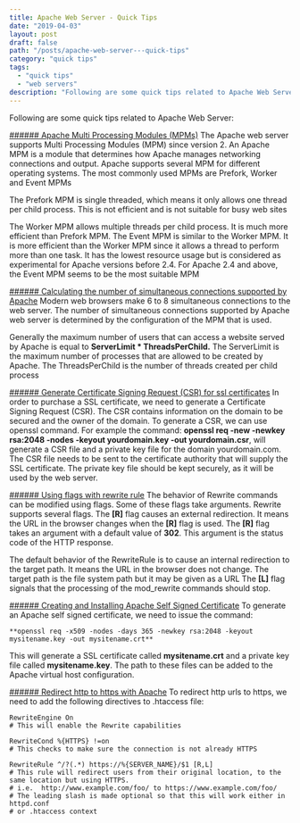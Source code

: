 ```yaml
---
title: Apache Web Server - Quick Tips
date: "2019-04-03"
layout: post
draft: false
path: "/posts/apache-web-server---quick-tips"
category: "quick tips"
tags:
  - "quick tips"
  - "web servers"
description: "Following are some quick tips related to Apache Web Server:"
---
```


Following are some quick tips related to Apache Web Server:

[###### Apache Multi Processing Modules (MPMs)](https://www.liquidweb.com/kb/apache-mpms-explained/)
The Apache web server supports Multi Processing Modules (MPM) since version 2. An Apache MPM is a module that determines how Apache manages networking connections and output. Apache supports several MPM for different operating systems. The most commonly used MPMs are Prefork, Worker and Event MPMs

The Prefork MPM is single threaded, which means it only allows one thread per child process. This is not efficient and is not suitable for busy web sites

The Worker MPM allows multiple threads per child process. It is much more efficient than Prefork MPM.
The Event MPM is similar to the Worker MPM. It is more efficient than the Worker MPM since it allows a thread to perform more than one task. It has the lowest resource usage but is considered as experimental for Apache versions before 2.4. For Apache 2.4 and above, the Event MPM seems to be the most suitable MPM

[###### Calculating the number of simultaneous connections supported by Apache](http://stackoverflow.com/questions/3389496/how-do-you-increase-the-max-number-of-concurrent-connections-in-apache)
Modern web browsers make 6 to 8 simultaneous connections to the web server.
The number of simultaneous connections supported by Apache web server is determined by the configuration of the MPM  that is used.

Generally the maximum number of users that can access a website served by Apache is equal to **ServerLimit * ThreadsPerChild.** The ServerLimit is the maximum number of processes that are allowed to be created by Apache. The ThreadsPerChild is the number of threads created per child process

[###### Generate Certificate Signing Request (CSR) for ssl certificates](https://pk.godaddy.com/help/apache-generate-csr-certificate-signing-request-5269)
In order to purchase a SSL certificate, we need to generate a Certificate Signing Request (CSR). The CSR contains information on the domain to be secured and the owner of the domain. To generate a CSR, we can use openssl command.
For example the command: **openssl req -new -newkey rsa:2048 -nodes -keyout yourdomain.key -out yourdomain.csr**, will generate a CSR file and a private key file for the domain yourdomain.com. The CSR file needs to be sent to the certificate authority that will supply the SSL certificate. The private key file should be kept securely, as it will be used by the web server.

[###### Using flags with rewrite rule](https://httpd.apache.org/docs/current/rewrite/flags.html#flag_t)
The behavior of Rewrite commands can be modified using flags. Some of these flags take arguments. Rewrite supports several flags. The **[R]** flag causes an external redirection. It means the URL in the browser changes when the **[R]** flag is used. The **[R]** flag takes an argument with a default value of **302**. This argument is the status code of the HTTP response.

The default behavior of the RewriteRule is to cause an internal redirection to the target path. It means the URL in the browser does not change. The target path is the file system path but it may be given as a URL
The **[L]** flag signals that the processing of the mod_rewrite commands should stop.

[###### Creating and Installing Apache Self Signed Certificate](https://www.sslshopper.com/article-how-to-create-and-install-an-apache-self-signed-certificate.html)
To generate an Apache self signed certificate, we need to issue the command:

```
**openssl req -x509 -nodes -days 365 -newkey rsa:2048 -keyout mysitename.key -out mysitename.crt**
```

This will generate a SSL certificate called **mysitename.crt** and a private key file called **mysitename.key**. The path to these files can be added to the Apache virtual host configuration.

[###### Redirect http to https with Apache](https://wiki.apache.org/httpd/RewriteHTTPToHTTPS)
To redirect http urls to https, we need to add the following directives to .htaccess file:

```
RewriteEngine On
# This will enable the Rewrite capabilities

RewriteCond %{HTTPS} !=on
# This checks to make sure the connection is not already HTTPS

RewriteRule ^/?(.*) https://%{SERVER_NAME}/$1 [R,L]
# This rule will redirect users from their original location, to the same location but using HTTPS.
# i.e.  http://www.example.com/foo/ to https://www.example.com/foo/
# The leading slash is made optional so that this will work either in httpd.conf
# or .htaccess context
```
